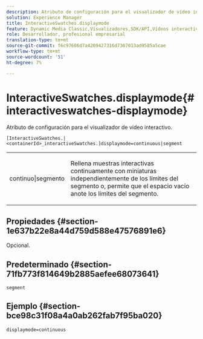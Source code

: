 ```yaml
---
description: Atributo de configuración para el visualizador de vídeo interactivo.
solution: Experience Manager
title: InteractiveSwatches.displaymode
feature: Dynamic Media Classic,Visualizadores,SDK/API,Vídeos interactivos
role: Desarrollador, profesional empresarial
translation-type: tm+mt
source-git-commit: f6c97606d7a4209427316d7367013ad9585a5cae
workflow-type: tm+mt
source-wordcount: '51'
ht-degree: 7%

---
```



# InteractiveSwatches.displaymode{#interactiveswatches-displaymode}

Atributo de configuración para el visualizador de vídeo interactivo.

`[InteractiveSwatches.|<containerId>_interactiveSwatches.]displaymode=continuous|segment`

<table id="table_441553CD34C94A58A9D7CBF772DEDDB6"> 
 <tbody> 
  <tr> 
   <td colname="col1"> <p> <span class="codeph"> continuo|segmento</span> </p> </td> 
   <td colname="col2"> <p> Rellena muestras interactivas continuamente con miniaturas independientemente de los límites del segmento o, permite que el espacio vacío anote los límites del segmento. </p> </td> 
  </tr> 
 </tbody> 
</table>

## Propiedades {#section-1e637b22e8a44d759d588e47576891e6}

Opcional.

## Predeterminado {#section-71fb773f814649b2885aefee68073641}

`segment`

## Ejemplo {#section-bce98c31f08a4a0ab262fab7f95ba020}

```
displaymode=continuous
```

